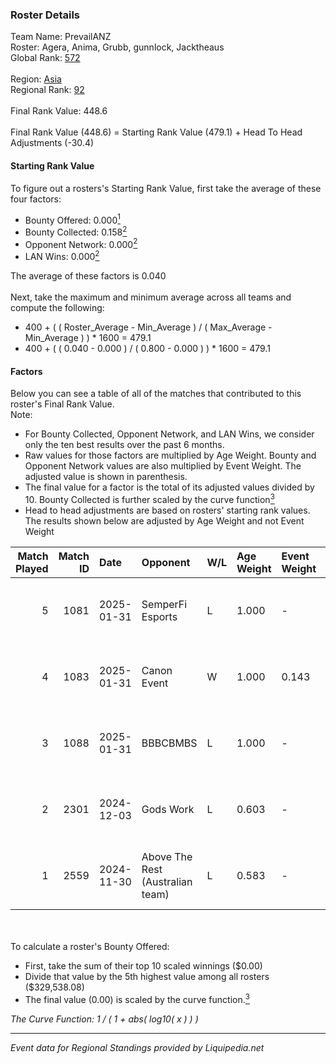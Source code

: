 ### Roster Details<br />
Team Name: PrevailANZ<br />
Roster: Agera, Anima, Grubb, gunnlock, Jacktheaus<br />
Global Rank: [572](../standings_global.md)<br />
<br />
Region: [Asia]( ../standings_asia.md)<br />
Regional Rank: [92]( ../standings_asia.md)<br />
<br />
Final Rank Value:  448.6<br />
<br />
Final Rank Value (448.6) = Starting Rank Value (479.1) + Head To Head Adjustments (-30.4)<br />

#### Starting Rank Value<br />
To figure out a rosters's Starting Rank Value, first take the average of these four factors:<br />
- Bounty Offered: 0.000[<sup>1</sup>](#table2)
- Bounty Collected: 0.158[<sup>2</sup>](#table1)
- Opponent Network: 0.000[<sup>2</sup>](#table1)
- LAN Wins: 0.000[<sup>2</sup>](#table1)

The average of these factors is 0.040<br />
<br />
Next, take the maximum and minimum average across all teams and compute the following:<br />
- 400 + ( ( Roster_Average - Min_Average ) / ( Max_Average - Min_Average ) ) * 1600 = 479.1
- 400 + ( ( 0.040 - 0.000 ) / ( 0.800 - 0.000 ) ) * 1600 = 479.1


#### Factors<br />
Below you can see a table of all of the matches that contributed to this roster's Final Rank Value.<br />
Note:<br />

- For Bounty Collected, Opponent Network, and LAN Wins, we consider only the ten best results over the past 6 months.
- Raw values for those factors are multiplied by Age Weight. Bounty and Opponent Network values are also multiplied by Event Weight. The adjusted value is shown in parenthesis.
- The final value for a factor is the total of its adjusted values divided by 10. Bounty Collected is further scaled by the curve function[<sup>3</sup>](#curveFunction)
- Head to head adjustments are based on rosters' starting rank values. The results shown below are adjusted by Age Weight and not Event Weight
<span id="table1"></span><br />


| Match Played | Match ID | Date       | Opponent                         | W/L | Age Weight | Event Weight | Bounty Collected | Opponent Network | LAN Wins  | H2H Adj. | Roster                                     |
| -: | -: | :- | :- | :- | :- | :- | :- | :- | :- | -: | :- |
|            5 |     1081 | 2025-01-31 | SemperFi Esports                 | L   | 1.000      | -            | -                | -                | -         |   -10.53 | Agera, Anima, Grubb, gunnlock, Jacktheaus  |
|            4 |     1083 | 2025-01-31 | Canon Event                      | W   | 1.000      | 0.143        | 0.000 (0.000)    | 0.025 (0.004)    | 0 (0.000) |    17.80 | Agera, Anima, Grubb, gunnlock, Jacktheaus  |
|            3 |     1088 | 2025-01-31 | BBBCBMBS                         | L   | 1.000      | -            | -                | -                | -         |   -17.54 | Agera, Anima, Grubb, gunnlock, Jacktheaus  |
|            2 |     2301 | 2024-12-03 | Gods Work                        | L   | 0.603      | -            | -                | -                | -         |   -11.13 | Agera, Grubb, gunnlock, Jacktheaus, shrine |
|            1 |     2559 | 2024-11-30 | Above The Rest (Australian team) | L   | 0.583      | -            | -                | -                | -         |    -9.04 | Agera, Grubb, gunnlock, Jacktheaus, shrine |

<br />
<span id="table2"></span><br />
To calculate a roster's Bounty Offered:<br />

- First, take the sum of their top 10 scaled winnings ($0.00)
- Divide that value by the 5th highest value among all rosters ($329,538.08)
- The final value (0.00) is scaled by the curve function.[<sup>3</sup>](#curveFunction)

<span id="curveFunction"></span>_The Curve Function: 1 / ( 1 + abs( log10( x ) ) )_<br />

---
_Event data for Regional Standings provided by Liquipedia.net_<br />
